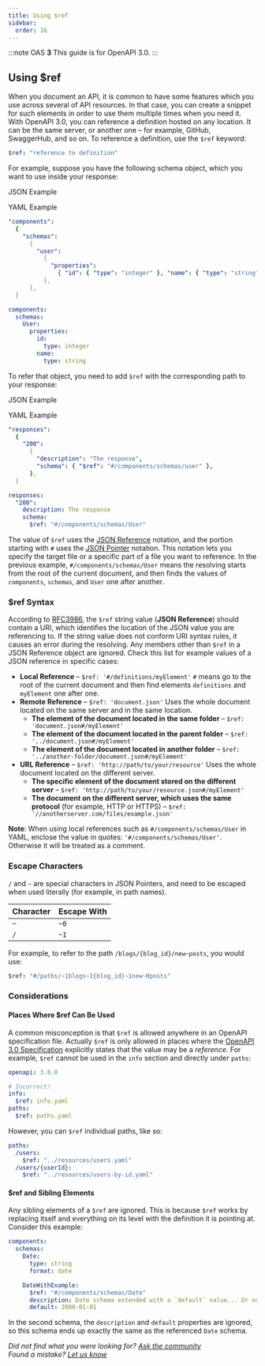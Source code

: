 ```yaml
---
title: Using $ref
sidebar:
  order: 16
---
```


:::note
OAS **3** This guide is for OpenAPI 3.0.
:::

## Using $ref

When you document an API, it is common to have some features which you use across several of API resources. In that case, you can create a snippet for such elements in order to use them multiple times when you need it. With OpenAPI 3.0, you can reference a definition hosted on any location. It can be the same server, or another one – for example, GitHub, SwaggerHub, and so on. To reference a definition, use the `$ref` keyword:

```yaml
$ref: "reference to definition"
```

For example, suppose you have the following schema object, which you want to use inside your response:

JSON Example

YAML Example

```yaml
"components":
  {
    "schemas":
      {
        "user":
          {
            "properties":
              { "id": { "type": "integer" }, "name": { "type": "string" } },
          },
      },
  }
```

```yaml
components:
  schemas:
    User:
      properties:
        id:
          type: integer
        name:
          type: string
```

To refer that object, you need to add `$ref` with the corresponding path to your response:

JSON Example

YAML Example

```yaml
"responses":
  {
    "200":
      {
        "description": "The response",
        "schema": { "$ref": "#/components/schemas/user" },
      },
  }
```

```yaml
responses:
  "200":
    description: The response
    schema:
      $ref: "#/components/schemas/User"
```

The value of `$ref` uses the [JSON Reference](https://tools.ietf.org/html/draft-pbryan-zyp-json-ref-03) notation, and the portion starting with `#` uses the [JSON Pointer](https://tools.ietf.org/html/rfc6901) notation. This notation lets you specify the target file or a specific part of a file you want to reference. In the previous example, `#/components/schemas/User` means the resolving starts from the root of the current document, and then finds the values of `components`, `schemas`, and `User` one after another.

### $ref Syntax

According to [RFC3986](https://tools.ietf.org/html/rfc3986), the `$ref` string value (**JSON Reference**) should contain a URI, which identifies the location of the JSON value you are referencing to. If the string value does not conform URI syntax rules, it causes an error during the resolving. Any members other than `$ref` in a JSON Reference object are ignored. Check this list for example values of a JSON reference in specific cases:

- **Local Reference** – `$ref: '#/definitions/myElement'` `#` means go to the root of the current document and then find elements `definitions` and `myElement` one after one.
- **Remote Reference** – `$ref: 'document.json'` Uses the whole document located on the same server and in the same location.
  - **The element of the document located in the same folder** – `$ref: 'document.json#/myElement'`
  - **The element of the document located in the parent folder** – `$ref: '../document.json#/myElement'`
  - **The element of the document located in another folder** – `$ref: '../another-folder/document.json#/myElement'`
- **URL Reference** – `$ref: 'http://path/to/your/resource'` Uses the whole document located on the different server.
  - **The specific element of the document stored on the different server** – `$ref: 'http://path/to/your/resource.json#/myElement'`
  - **The document on the different server, which uses the same protocol** (for example, HTTP or HTTPS) – `$ref: '//anotherserver.com/files/example.json'`

**Note**: When using local references such as `#/components/schemas/User` in YAML, enclose the value in quotes: `'#/components/schemas/User'`. Otherwise it will be treated as a comment.

### Escape Characters

`/` and `~` are special characters in JSON Pointers, and need to be escaped when used literally (for example, in path names).

| Character | Escape With |
| --------- | ----------- |
| `~`       | `~0`        |
| `/`       | `~1`        |

For example, to refer to the path `/blogs/{blog_id}/new~posts`, you would use:

```yaml
$ref: "#/paths/~1blogs~1{blog_id}~1new~0posts"
```

### Considerations

#### Places Where $ref Can Be Used

A common misconception is that `$ref` is allowed anywhere in an OpenAPI specification file. Actually `$ref` is only allowed in places where the [OpenAPI 3.0 Specification](https://github.com/OAI/OpenAPI-Specification/blob/master/versions/3.0.3.md) explicitly states that the value may be a _reference_. For example, `$ref` cannot be used in the `info` section and directly under `paths`:

```yaml
openapi: 3.0.0

# Incorrect!
info:
  $ref: info.yaml
paths:
  $ref: paths.yaml
```

However, you can `$ref` individual paths, like so:

```yaml
paths:
  /users:
    $ref: "../resources/users.yaml"
  /users/{userId}:
    $ref: "../resources/users-by-id.yaml"
```

#### $ref and Sibling Elements

Any sibling elements of a `$ref` are ignored. This is because `$ref` works by replacing itself and everything on its level with the definition it is pointing at. Consider this example:

```yaml
components:
  schemas:
    Date:
      type: string
      format: date

    DateWithExample:
      $ref: "#/components/schemas/Date"
      description: Date schema extended with a `default` value... Or not?
      default: 2000-01-01
```

In the second schema, the `description` and `default` properties are ignored, so this schema ends up exactly the same as the referenced `Date` schema.

_Did not find what you were looking for? [Ask the community](https://community.smartbear.com/t5/Swagger-Open-Source-Tools/bd-p/SwaggerOSTools)  
Found a mistake? [Let us know](https://github.com/swagger-api/swagger.io/issues)_
